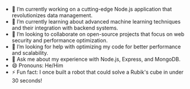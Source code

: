 
- 🔭 I’m currently working on a cutting-edge Node.js application that revolutionizes data management.
- 🌱 I’m currently learning about advanced machine learning techniques and their integration with backend systems.
- 👯 I’m looking to collaborate on open-source projects that focus on web security and performance optimization.
- 🤔 I’m looking for help with optimizing my code for better performance and scalability.
- 💬 Ask me about my experience with Node.js, Express, and MongoDB.
- 😄 Pronouns: He/Him
- ⚡ Fun fact: I once built a robot that could solve a Rubik's cube in under 30 seconds!
